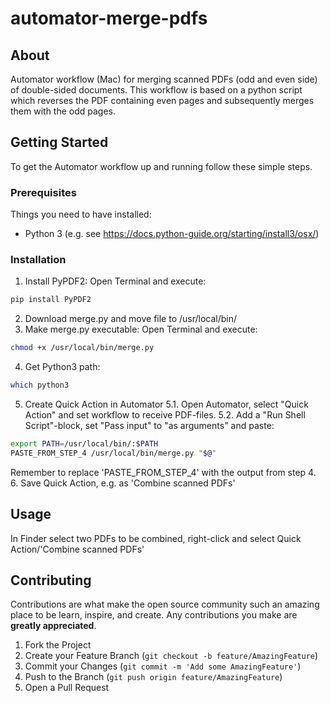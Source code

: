 # automator-merge-pdfs

## About 

Automator workflow (Mac) for merging scanned PDFs (odd and even side) of double-sided documents. This workflow is based on a python script which reverses the PDF containing even pages and subsequently merges them with the odd pages.

## Getting Started

To get the Automator workflow up and running follow these simple steps.

### Prerequisites

Things you need to have installed:
* Python 3 (e.g. see https://docs.python-guide.org/starting/install3/osx/)

### Installation

1. Install PyPDF2: Open Terminal and execute:
  ```sh
  pip install PyPDF2 
  ```
2. Download merge.py and move file to /usr/local/bin/
3. Make merge.py executable: Open Terminal and execute:
  ```sh
  chmod +x /usr/local/bin/merge.py
  ```
4. Get Python3 path:
  ```sh
  which python3
  ```
5. Create Quick Action in Automator
5.1. Open Automator, select "Quick Action" and set workflow to receive PDF-files.
5.2. Add a "Run Shell Script"-block, set "Pass input" to "as arguments" and paste:
  ```sh
  export PATH=/usr/local/bin/:$PATH
  PASTE_FROM_STEP_4 /usr/local/bin/merge.py "$@"
  ```
  Remember to replace 'PASTE_FROM_STEP_4' with the output from step 4.
6. Save Quick Action, e.g. as 'Combine scanned PDFs'


## Usage

In Finder select two PDFs to be combined, right-click and select Quick Action/'Combine scanned PDFs'


## Contributing

Contributions are what make the open source community such an amazing place to be learn, inspire, and create. Any contributions you make are **greatly appreciated**.

1. Fork the Project
2. Create your Feature Branch (`git checkout -b feature/AmazingFeature`)
3. Commit your Changes (`git commit -m 'Add some AmazingFeature'`)
4. Push to the Branch (`git push origin feature/AmazingFeature`)
5. Open a Pull Request


<!--## License-->
